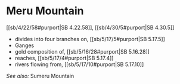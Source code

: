# Meru Mountain

[[sb/4/22/58#purport|SB 4.22.58]], [[sb/4/30/5#purport|SB 4.30.5]]

* divides into four branches on, [[sb/5/17/5#purport|SB 5.17.5]]
* Ganges
* gold composition of, [[sb/5/16/28#purport|SB 5.16.28]]
* reaches, [[sb/5/17/4#purport|SB 5.17.4]]
* rivers flowing from, [[sb/5/17/10#purport|SB 5.17.10]]

*See also:* Sumeru Mountain
